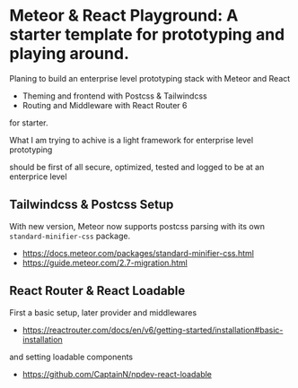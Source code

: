 # Meteor & React Playground: A starter template for prototyping and playing around.

Planing to build an enterprise level prototyping stack with Meteor and React

- Theming and frontend with Postcss & Tailwindcss
- Routing and Middleware with React Router 6

for starter.

What I am trying to achive is a light framework for enterprise level prototyping

should be first of all secure, optimized, tested and logged to be at an enterprice level

## Tailwindcss & Postcss Setup

With new version, Meteor now supports postcss parsing with its own `standard-minifier-css` package.

- https://docs.meteor.com/packages/standard-minifier-css.html
- https://guide.meteor.com/2.7-migration.html

## React Router & React Loadable

First a basic setup, later provider and middlewares

- https://reactrouter.com/docs/en/v6/getting-started/installation#basic-installation

and setting loadable components

- https://github.com/CaptainN/npdev-react-loadable
